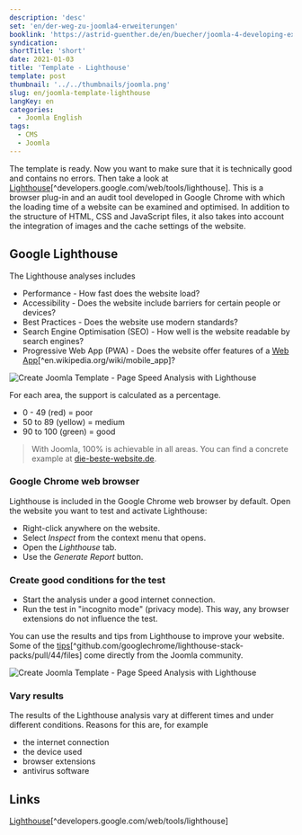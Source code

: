 ```yaml
---
description: 'desc'
set: 'en/der-weg-zu-joomla4-erweiterungen'
booklink: 'https://astrid-guenther.de/en/buecher/joomla-4-developing-extensions'
syndication:
shortTitle: 'short'
date: 2021-01-03
title: 'Template - Lighthouse'
template: post
thumbnail: '../../thumbnails/joomla.png'
slug: en/joomla-template-lighthouse
langKey: en
categories:
  - Joomla English
tags:
  - CMS
  - Joomla
---
```


The template is ready. Now you want to make sure that it is technically good and contains no errors. Then take a look at [Lighthouse](https://developers.google.com/web/tools/lighthouse)[^developers.google.com/web/tools/lighthouse]. This is a browser plug-in and an audit tool developed in Google Chrome with which the loading time of a website can be examined and optimised. In addition to the structure of HTML, CSS and JavaScript files, it also takes into account the integration of images and the cache settings of the website.<!-- \index{Google Lighthouse} --><!-- \index{template!performance, accessibility, best practice, seo, pwa} -->

## Google Lighthouse

The Lighthouse analyses includes

- Performance - How fast does the website load?
- Accessibility - Does the website include barriers for certain people or devices?
- Best Practices - Does the website use modern standards?
- Search Engine Optimisation (SEO) - How well is the website readable by search engines?
- Progressive Web App (PWA) - Does the website offer features of a [Web App](https://en.wikipedia.org/wiki/Mobile_app)[^en.wikipedia.org/wiki/mobile_app]?

![Create Joomla Template - Page Speed Analysis with Lighthouse](/images/j4x47x1.png)

For each area, the support is calculated as a percentage.

- 0 - 49 (red) = poor
- 50 to 89 (yellow) = medium
- 90 to 100 (green) = good

> With Joomla, 100% is achievable in all areas. You can find a concrete example at [die-beste-website.de](https://die-beste-website.de/test/lighthouse).

### Google Chrome web browser

Lighthouse is included in the Google Chrome web browser by default. Open the website you want to test and activate Lighthouse:

- Right-click anywhere on the website.
- Select _Inspect_ from the context menu that opens.
- Open the _Lighthouse_ tab.
- Use the _Generate Report_ button.

### Create good conditions for the test

- Start the analysis under a good internet connection.
- Run the test in "incognito mode" (privacy mode). This way, any browser extensions do not influence the test.

You can use the results and tips from Lighthouse to improve your website. Some of the [tips](https://github.com/GoogleChrome/lighthouse-stack-packs/pull/44/files)[^github.com/googlechrome/lighthouse-stack-packs/pull/44/files] come directly from the Joomla community.

![Create Joomla Template - Page Speed Analysis with Lighthouse](/images/j4x47x2.png)

### Vary results

The results of the Lighthouse analysis vary at different times and under different conditions. Reasons for this are, for example

- the internet connection
- the device used
- browser extensions
- antivirus software

## Links

[Lighthouse](https://developers.google.com/web/tools/lighthouse)[^developers.google.com/web/tools/lighthouse]
<img src="https://vg08.met.vgwort.de/na/871cabe6012345f9908b7d01547c7440" width="1" height="1" alt="">

